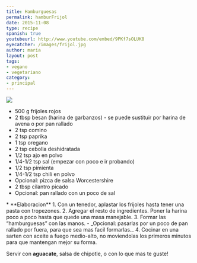 ```yaml
---
title: Hamburguesas
permalink: hamburFrijol
date: 2015-11-08
type: recipe
spanish: true
youtubeurl: http://www.youtube.com/embed/9PKf7sOLUK8
eyecatcher: /images/frijol.jpg
author: maria
layout: post
tags: 
- vegano
- vegetariano
category: 
- principal
---
```

<img src="https://farm1.staticflickr.com/718/30888718073_89e0605629_o_d.jpg" />
<ul>
  <li>500 g frijoles rojos</li>
  <li>2 tbsp besan (harina de garbanzos) - se puede sustituir por harina de avena o por pan rallado</li>
  <li>2 tsp comino</li>
  <li>2 tsp paprika</li>
  <li>1 tsp oregano</li>
  <li>2 tsp cebolla deshidratada</li>
  <li>1/2 tsp ajo en polvo</li>
  <li>1/4-1/2 tsp sal (empezar con poco e ir probando)</li>
  <li>1/2 tsp pimienta</li>
  <li>1/4-1/2 tsp chili en polvo</li>
  <li>Opcional: pizca de salsa Worcestershire</li>
  <li>2 tbsp cilantro picado </li>
  <li>Opcional: pan rallado con un poco de sal</li>
 </ul>
* **Elaboracion**
  1. Con un tenedor, aplastar los frijoles hasta tener una pasta con tropezones. 
  2. Agregar el resto de ingredientes. Poner la harina poco a poco hasta que quede una masa manejable. 
  3. Formar las “hamburguesas” con las manos. 
     - _Opcional: pasarlas por un poco de pan rallado por fuera, para que sea mas facil formarlas._
  4. Cocinar en una sarten con aceite a fuego medio-alto, no moviendolas los primeros minutos para que mantengan mejor su forma. 

Servir con **aguacate**, salsa de chipotle, o con lo que mas te guste!
